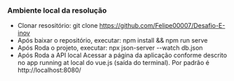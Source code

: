 
### Ambiente local da resolução ###

* Clonar resositório: git clone https://github.com/Felipe00007/Desafio-E-inov
* Após baixar o repositório, executar: npm install && npm run serve
* Após Roda o projeto, executar: npx json-server --watch db.json 
* Após Roda a API local Acessar a página da aplicação conforme descrito no app running at local do vue.js (saída do terminal). Por padrão é http://localhost:8080/


